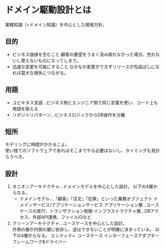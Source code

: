 # ドメイン駆動設計とは
業務知識（=ドメイン知識）を中心とした開発方針。

## 目的
- ビジネス価値を生むこと
顧客の要望をうまく汲み取れなかった場合、売れないし使えないものになってしまう。
- 迅速な変更を可能にすること
なかなか変更ができずリリースが先延ばしになれば莫大な損失につながる。

## 用語
- ユビキタス言語...ビジネス側とエンジニア側で同じ言葉を使い、コード上も用語を揃える
- リポジトリパターン...ビジネスロジックからDB操作を分離

## 短所
モデリングに時間がかかるこよ。  
使い捨てのソフトウェアであればそこまでやる必要はないし、タイミングも見計らうべき。

## 設計
1. オニオンアーキテクチャ...ドメインモデルを中心とした設計。
   以下の4層からなる。
   - ドメインモデル...「顧客」「注文」「在庫」といった業務オブジェクト
   ドメインサービス/アプリケーションサービス
   アプリケーション層...ユースケースの実行、トランザクション制御
   インフラストラクチャ層...DBアクセス、外部API連携、ファイルIOなど
2. クリーンアーキテクチャ...ユースケースを中心とした設計。  
   外側の層が内側の層に依存し、逆はできないことが明確に決まっている。
   以下の4層からなる。
   エンティティ
   ユースケース
   インターフェースアダプター
   フレームワーク&ドライバー